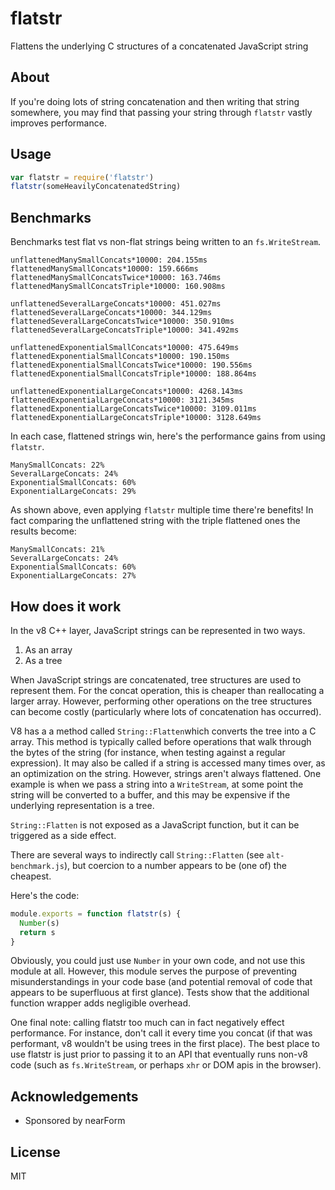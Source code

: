 # flatstr

Flattens the underlying C structures of a concatenated JavaScript string

## About

If you're doing lots of string concatenation and then writing that
string somewhere, you may find that passing your string through
`flatstr` vastly improves performance.

## Usage

```js
var flatstr = require('flatstr')
flatstr(someHeavilyConcatenatedString)
```

## Benchmarks

Benchmarks test flat vs non-flat strings being written to
an `fs.WriteStream`.

```
unflattenedManySmallConcats*10000: 204.155ms
flattenedManySmallConcats*10000: 159.666ms
flattenedManySmallConcatsTwice*10000: 163.746ms
flattenedManySmallConcatsTriple*10000: 160.908ms

unflattenedSeveralLargeConcats*10000: 451.027ms
flattenedSeveralLargeConcats*10000: 344.129ms
flattenedSeveralLargeConcatsTwice*10000: 350.910ms
flattenedSeveralLargeConcatsTriple*10000: 341.492ms

unflattenedExponentialSmallConcats*10000: 475.649ms
flattenedExponentialSmallConcats*10000: 190.150ms
flattenedExponentialSmallConcatsTwice*10000: 190.556ms
flattenedExponentialSmallConcatsTriple*10000: 188.864ms

unflattenedExponentialLargeConcats*10000: 4268.143ms
flattenedExponentialLargeConcats*10000: 3121.345ms
flattenedExponentialLargeConcatsTwice*10000: 3109.011ms
flattenedExponentialLargeConcatsTriple*10000: 3128.649ms
```

In each case, flattened strings win,
here's the performance gains from using `flatstr`.

```
ManySmallConcats: 22%
SeveralLargeConcats: 24%
ExponentialSmallConcats: 60%
ExponentialLargeConcats: 29%
```

As shown above, even applying `flatstr` multiple time there're benefits!
In fact comparing the unflattened string with the triple flattened ones the results become:

```
ManySmallConcats: 21%
SeveralLargeConcats: 24%
ExponentialSmallConcats: 60%
ExponentialLargeConcats: 27%

```

## How does it work

In the v8 C++ layer, JavaScript strings can be represented in two ways.

1. As an array
2. As a tree

When JavaScript strings are concatenated, tree structures are used
to represent them. For the concat operation, this is cheaper than
reallocating a larger array. However, performing other operations
on the tree structures can become costly (particularly where lots of
concatenation has occurred).

V8 has a a method called `String::Flatten`which converts the tree into a C array. This method is typically called before operations that walk through the bytes of the string (for instance, when testing against a regular expression). It may also be called if a string is accessed many times over,
as an optimization on the string. However, strings aren't always flattened. One example is when we pass a string into a `WriteStream`, at some point the string will be converted to a buffer, and this may be expensive if the underlying representation is a tree.

`String::Flatten` is not exposed as a JavaScript function, but it can be triggered as a side effect.

There are several ways to indirectly call `String::Flatten` (see `alt-benchmark.js`), but coercion to a number appears to be (one of) the cheapest.

Here's the code:

```js
module.exports = function flatstr(s) {
  Number(s)
  return s
}
```

Obviously, you could just use `Number` in your own code, and not use
this module at all. However, this module serves the purpose of preventing
misunderstandings in your code base (and potential removal of code that
appears to be superfluous at first glance). Tests show that the additional
function wrapper adds negligible overhead.

One final note: calling flatstr too much can in fact negatively effect performance. For instance, don't call it every time you concat (if that
was performant, v8 wouldn't be using trees in the first place). The best
place to use flatstr is just prior to passing it to an API that eventually
runs non-v8 code (such as `fs.WriteStream`, or perhaps `xhr` or DOM apis in the browser).


## Acknowledgements

* Sponsored by nearForm

## License

MIT
